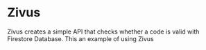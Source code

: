 # Zivus
Zivus creates a simple API that checks whether a code is valid with Firestore Database. This an example of using Zivus
